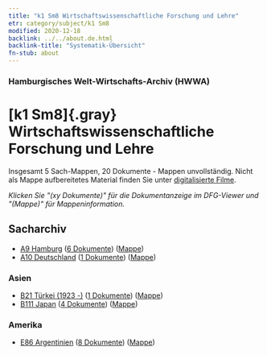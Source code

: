 ```yaml
---
title: "k1 Sm8 Wirtschaftswissenschaftliche Forschung und Lehre"
etr: category/subject/k1 Sm8
modified: 2020-12-18
backlink: ../../about.de.html
backlink-title: "Systematik-Übersicht"
fn-stub: about
---
```


### Hamburgisches Welt-Wirtschafts-Archiv (HWWA)
# [k1 Sm8]{.gray}&#8201; Wirtschaftswissenschaftliche Forschung und Lehre&#160; 




Insgesamt 5 Sach-Mappen, 20 Dokumente - Mappen unvollständig.
Nicht als Mappe aufbereitetes Material finden Sie unter [digitalisierte Filme](/film/h1_sh).

_Klicken Sie "(xy Dokumente)" für die Dokumentanzeige im DFG-Viewer und "(Mappe)" für Mappeninformation._

## Sacharchiv



- [A9 Hamburg](../../../geo/about.de.html#A9) (<a href="https://dfg-viewer.de/show/?tx_dlf[id]=https://pm20.zbw.eu/mets/sh/1409xx/140905/1447xx/144732/public.mets.de.xml" target="_blank">6 Dokumente</a>) ([Mappe](http://purl.org/pressemappe20/folder/sh/140905,144732))
- [A10 Deutschland](../../../geo/about.de.html#A10) (<a href="https://dfg-viewer.de/show/?tx_dlf[id]=https://pm20.zbw.eu/mets/sh/1261xx/126128/1447xx/144732/public.mets.de.xml" target="_blank">1 Dokumente</a>) ([Mappe](http://purl.org/pressemappe20/folder/sh/126128,144732))

### Asien

- [B21 Türkei (1923 -)](../../../geo/about.de.html#B21) (<a href="https://dfg-viewer.de/show/?tx_dlf[id]=https://pm20.zbw.eu/mets/sh/1411xx/141111/1447xx/144732/public.mets.de.xml" target="_blank">1 Dokumente</a>) ([Mappe](http://purl.org/pressemappe20/folder/sh/141111,144732))
- [B111 Japan](../../../geo/about.de.html#B111) (<a href="https://dfg-viewer.de/show/?tx_dlf[id]=https://pm20.zbw.eu/mets/sh/1412xx/141272/1447xx/144732/public.mets.de.xml" target="_blank">4 Dokumente</a>) ([Mappe](http://purl.org/pressemappe20/folder/sh/141272,144732))

### Amerika

- [E86 Argentinien](../../../geo/about.de.html#E86) (<a href="https://dfg-viewer.de/show/?tx_dlf[id]=https://pm20.zbw.eu/mets/sh/1416xx/141692/1447xx/144732/public.mets.de.xml" target="_blank">8 Dokumente</a>) ([Mappe](http://purl.org/pressemappe20/folder/sh/141692,144732))


